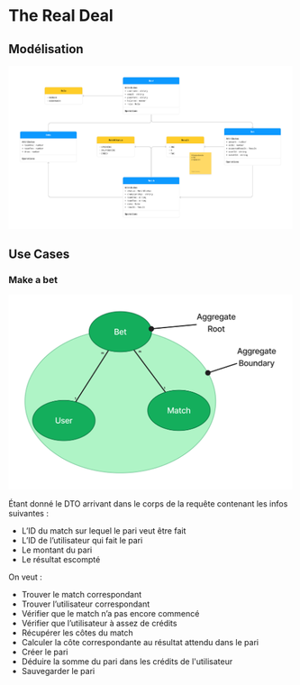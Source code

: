 # The Real Deal

## Modélisation

![class](./assets/class.png)

## Use Cases

### Make a bet

![aggregate](./assets/aggregate.png)

Étant donné le DTO arrivant dans le corps de la requête contenant les infos suivantes  : 
- L’ID du match sur lequel le pari veut être fait
- L’ID de l’utilisateur qui fait le pari
- Le montant du pari
- Le résultat escompté

On veut :
- Trouver le match correspondant
- Trouver l’utilisateur correspondant
- Vérifier que le match n’a pas encore commencé
- Vérifier que l’utilisateur à assez de crédits 
- Récupérer les côtes du match
- Calculer la côte correspondante au résultat attendu dans le pari
- Créer le pari
- Déduire la somme du pari dans les crédits de l'utilisateur
- Sauvegarder le pari


